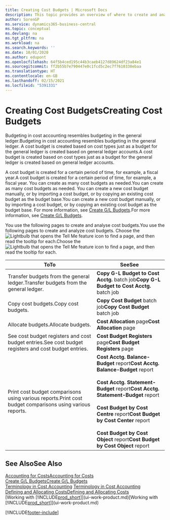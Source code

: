 ```yaml
---
title: Creating Cost Budgets | Microsoft Docs
description: This topic provides an overview of where to create and analyse cost budgets.
author: SorenGP
ms.service: dynamics365-business-central
ms.topic: conceptual
ms.devlang: na
ms.tgt_pltfrm: na
ms.workload: na
ms.search.keywords: ''
ms.date: 10/01/2020
ms.author: edupont
ms.openlocfilehash: 64f5b4ced195c44b3caeb4127d89624df23a84e1
ms.sourcegitcommit: ff2b55b7e790447e0c1fcd5c2ec7f7610338ebaa
ms.translationtype: HT
ms.contentlocale: en-GB
ms.lasthandoff: 02/15/2021
ms.locfileid: "5391331"
---
```

# <a name="creating-cost-budgets"></a><span data-ttu-id="d3864-103">Creating Cost Budgets</span><span class="sxs-lookup"><span data-stu-id="d3864-103">Creating Cost Budgets</span></span>
<span data-ttu-id="d3864-104">Budgeting in cost accounting resembles budgeting in the general ledger.</span><span class="sxs-lookup"><span data-stu-id="d3864-104">Budgeting in cost accounting resembles budgeting in the general ledger.</span></span> <span data-ttu-id="d3864-105">A cost budget is created based on cost types just as a budget for the general ledger is created based on general ledger accounts.</span><span class="sxs-lookup"><span data-stu-id="d3864-105">A cost budget is created based on cost types just as a budget for the general ledger is created based on general ledger accounts.</span></span>  

<span data-ttu-id="d3864-106">A cost budget is created for a certain period of time, for example, a fiscal year.</span><span class="sxs-lookup"><span data-stu-id="d3864-106">A cost budget is created for a certain period of time, for example, a fiscal year.</span></span> <span data-ttu-id="d3864-107">You can create as many cost budgets as needed.</span><span class="sxs-lookup"><span data-stu-id="d3864-107">You can create as many cost budgets as needed.</span></span> <span data-ttu-id="d3864-108">You can create a new cost budget manually, or by importing a cost budget, or by copying an existing cost budget as the budget base.</span><span class="sxs-lookup"><span data-stu-id="d3864-108">You can create a new cost budget manually, or by importing a cost budget, or by copying an existing cost budget as the budget base.</span></span> <span data-ttu-id="d3864-109">For more information, see [Create G/L Budgets](finance-how-create-budgets.md).</span><span class="sxs-lookup"><span data-stu-id="d3864-109">For more information, see [Create G/L Budgets](finance-how-create-budgets.md).</span></span>

<span data-ttu-id="d3864-110">You use the following pages to create and analyse cost budgets.</span><span class="sxs-lookup"><span data-stu-id="d3864-110">You use the following pages to create and analyze cost budgets.</span></span> <span data-ttu-id="d3864-111">Choose the ![Lightbulb that opens the Tell Me feature](media/ui-search/search_small.png "Tell me what you want to do") icon to find a page, and then read the tooltip for each.</span><span class="sxs-lookup"><span data-stu-id="d3864-111">Choose the ![Lightbulb that opens the Tell Me feature](media/ui-search/search_small.png "Tell me what you want to do") icon to find a page, and then read the tooltip for each.</span></span>

|<span data-ttu-id="d3864-112">To</span><span class="sxs-lookup"><span data-stu-id="d3864-112">To</span></span>|<span data-ttu-id="d3864-113">See</span><span class="sxs-lookup"><span data-stu-id="d3864-113">See</span></span>|  
|--------|---------|  
|<span data-ttu-id="d3864-114">Transfer budgets from the general ledger.</span><span class="sxs-lookup"><span data-stu-id="d3864-114">Transfer budgets from the general ledger.</span></span>|<span data-ttu-id="d3864-115">**Copy G-L Budget to Cost Acctg.** batch job</span><span class="sxs-lookup"><span data-stu-id="d3864-115">**Copy G-L Budget to Cost Acctg.** batch job</span></span>|  
|<span data-ttu-id="d3864-116">Copy cost budgets.</span><span class="sxs-lookup"><span data-stu-id="d3864-116">Copy cost budgets.</span></span>|<span data-ttu-id="d3864-117">**Copy Cost Budget** batch job</span><span class="sxs-lookup"><span data-stu-id="d3864-117">**Copy Cost Budget** batch job</span></span>|  
|<span data-ttu-id="d3864-118">Allocate budgets.</span><span class="sxs-lookup"><span data-stu-id="d3864-118">Allocate budgets.</span></span>|<span data-ttu-id="d3864-119">**Cost Allocation** page</span><span class="sxs-lookup"><span data-stu-id="d3864-119">**Cost Allocation** page</span></span>|  
|<span data-ttu-id="d3864-120">See cost budget registers and cost budget entries.</span><span class="sxs-lookup"><span data-stu-id="d3864-120">See cost budget registers and cost budget entries.</span></span>|<span data-ttu-id="d3864-121">**Cost Budget Registers** page</span><span class="sxs-lookup"><span data-stu-id="d3864-121">**Cost Budget Registers** page</span></span>|  
|<span data-ttu-id="d3864-122">Print cost budget comparisons using various reports.</span><span class="sxs-lookup"><span data-stu-id="d3864-122">Print cost budget comparisons using various reports.</span></span>|<span data-ttu-id="d3864-123">**Cost Acctg. Balance-Budget** report</span><span class="sxs-lookup"><span data-stu-id="d3864-123">**Cost Acctg. Balance-Budget** report</span></span><br /><br /> <span data-ttu-id="d3864-124">**Cost Acctg. Statement-Budget** report</span><span class="sxs-lookup"><span data-stu-id="d3864-124">**Cost Acctg. Statement-Budget** report</span></span><br /><br /> <span data-ttu-id="d3864-125">**Cost Budget by Cost Centre** report</span><span class="sxs-lookup"><span data-stu-id="d3864-125">**Cost Budget by Cost Center** report</span></span><br /><br /> <span data-ttu-id="d3864-126">**Cost Budget by Cost Object** report</span><span class="sxs-lookup"><span data-stu-id="d3864-126">**Cost Budget by Cost Object** report</span></span>|  

## <a name="see-also"></a><span data-ttu-id="d3864-127">See Also</span><span class="sxs-lookup"><span data-stu-id="d3864-127">See Also</span></span>  
[<span data-ttu-id="d3864-128">Accounting for Costs</span><span class="sxs-lookup"><span data-stu-id="d3864-128">Accounting for Costs</span></span>](finance-manage-cost-accounting.md)  
[<span data-ttu-id="d3864-129">Create G/L Budgets</span><span class="sxs-lookup"><span data-stu-id="d3864-129">Create G/L Budgets</span></span>](finance-how-create-budgets.md)  
<span data-ttu-id="d3864-130">[Terminology in Cost Accounting](finance-terminology-in-cost-accounting.md) </span><span class="sxs-lookup"><span data-stu-id="d3864-130">[Terminology in Cost Accounting](finance-terminology-in-cost-accounting.md) </span></span>  
[<span data-ttu-id="d3864-131">Defining and Allocating Costs</span><span class="sxs-lookup"><span data-stu-id="d3864-131">Defining and Allocating Costs</span></span>](finance-define-and-allocate-costs.md)  
<span data-ttu-id="d3864-132">[Working with [!INCLUDE[prod_short](includes/prod_short.md)]](ui-work-product.md)</span><span class="sxs-lookup"><span data-stu-id="d3864-132">[Working with [!INCLUDE[prod_short](includes/prod_short.md)]](ui-work-product.md)</span></span>


[!INCLUDE[footer-include](includes/footer-banner.md)]